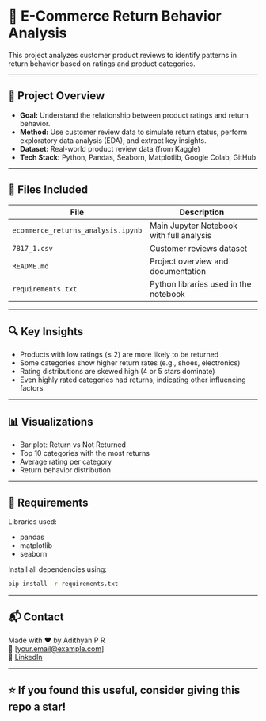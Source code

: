 
# 🛒 E-Commerce Return Behavior Analysis

This project analyzes customer product reviews to identify patterns in return behavior based on ratings and product categories.

---

## 📌 Project Overview

- **Goal:** Understand the relationship between product ratings and return behavior.
- **Method:** Use customer review data to simulate return status, perform exploratory data analysis (EDA), and extract key insights.
- **Dataset:** Real-world product review data (from Kaggle)
- **Tech Stack:** Python, Pandas, Seaborn, Matplotlib, Google Colab, GitHub

---

## 📁 Files Included

| File                         | Description                                  |
|-----------------------------|----------------------------------------------|
| `ecommerce_returns_analysis.ipynb` | Main Jupyter Notebook with full analysis     |
| `7817_1.csv`                 | Customer reviews dataset                     |
| `README.md`                 | Project overview and documentation          |
| `requirements.txt`          | Python libraries used in the notebook       |

---

## 🔍 Key Insights

- Products with low ratings (≤ 2) are more likely to be returned
- Some categories show higher return rates (e.g., shoes, electronics)
- Rating distributions are skewed high (4 or 5 stars dominate)
- Even highly rated categories had returns, indicating other influencing factors

---

## 📊 Visualizations

- Bar plot: Return vs Not Returned
- Top 10 categories with the most returns
- Average rating per category
- Return behavior distribution

---

## 🧰 Requirements

Libraries used:
- pandas
- matplotlib
- seaborn

Install all dependencies using:
```bash
pip install -r requirements.txt
```

---

## 📬 Contact

Made with ❤️ by Adithyan P R  
📧 [your.email@example.com]  
🔗 [LinkedIn](https://www.linkedin.com/in/adithyan-p-r-36b79a250)

---

## ⭐ If you found this useful, consider giving this repo a star!

